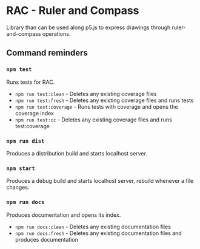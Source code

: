 # RAC - Ruler and Compass

Library than can be used along p5.js to express drawings through ruler-and-compass operations.


## Command reminders

### `npm test`
Runs tests for RAC.

+ `npm run test:clean` - Deletes any existing coverage files
+ `npm run test:fresh` - Deletes any existing coverage files and runs tests
+ `npm run test:coverage` - Runs tests with coverage and opens the coverage index
+ `npm run test:cc` - Deletes any existing coverage files and runs test:coverage


### `npm run dist`
Produces a distribution build and starts localhost server.


### `npm start`
Produces a debug build and starts localhost server, rebuild whenever a file changes.


### `npm run docs`
Produces documentation and opens its index.

+ `npm run docs:clean` - Deletes any existing documentation files
+ `npm run docs:fresh` - Deletes any existing documentation files and produces documentation

